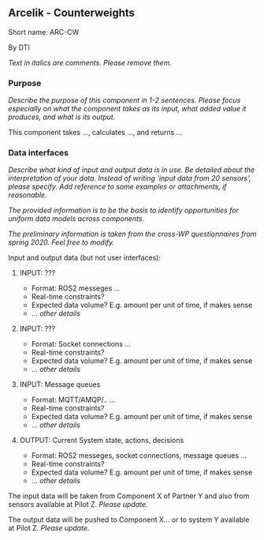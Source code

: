 ## Arcelik - Counterweights

Short name: ARC-CW

By DTI

_Text in italics are comments. Please remove them._

### Purpose

_Describe the purpose of this component in 1-2 sentences. Please focus especially on what the component takes as its input, what added value it produces, and what is its output._

This component takes ..., calculates ..., and returns ... 

### Data interfaces

_Describe what kind of input and output data is in use.
Be detailed about the interpretation of your data. 
Instead of writing 'input data from 20 sensors', please specify. 
Add reference to some examples or attachments, if reasonable._

_The provided information is to be the basis to identify opportunities for uniform data models across components._

_The preliminary information is taken from the cross-WP questionnaires from spring 2020. Feel free to modify._

Input and output data (but not user interfaces):


1. INPUT: ???
    - Format: ROS2 messeges ...
    - Real-time constraints?
    - Expected data volume? E.g. amount per unit of time, if makes sense
    - ... _other details_

1. INPUT: ???
    - Format: Socket connections ...
    - Real-time constraints?
    - Expected data volume? E.g. amount per unit of time, if makes sense
    - ... _other details_

1. INPUT: Message queues
    - Format: MQTT/AMQP/.. ...
    - Real-time constraints?
    - Expected data volume? E.g. amount per unit of time, if makes sense
    - ... _other details_

1. OUTPUT: Current System state, actions, decisions
    - Format: ROS2 messeges, socket connections, message queues ...
    - Real-time constraints?
    - Expected data volume? E.g. amount per unit of time, if makes sense
    - ... _other details_


The input data will be taken from Component X of Partner Y 
and also from sensors available at Pilot Z. _Please update._

The output data will be pushed to Component X... 
or to system Y available at Pilot Z. _Please update._